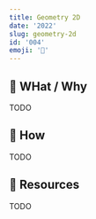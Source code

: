 ```yaml
---
title: Geometry 2D
date: '2022'
slug: geometry-2d
id: '004'
emoji: '📐'
---
```


## 🚧 WHat / Why

TODO

## 🚧 How

TODO

## 🚧 Resources

TODO
